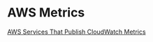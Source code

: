 # AWS Metrics

[AWS Services That Publish CloudWatch Metrics](https://docs.aws.amazon.com/AmazonCloudWatch/latest/monitoring/aws-services-cloudwatch-metrics.html)
